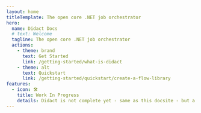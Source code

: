```yaml
---
layout: home
titleTemplate: The open core .NET job orchestrator
hero:
  name: Didact Docs
  # text: Welcome
  tagline: The open core .NET job orchestrator
  actions:
    - theme: brand
      text: Get Started
      link: /getting-started/what-is-didact
    - theme: alt
      text: Quickstart
      link: /getting-started/quickstart/create-a-flow-library
features:
  - icon: 🛠️
    title: Work In Progress
    details: Didact is not complete yet - same as this docsite - but a working version will be ready soon! If you'd like to be notified of when Didact is ready, feel free to drop your email on the main site. We are getting close! 
---
```

